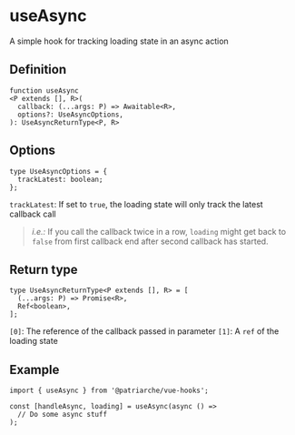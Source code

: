 # useAsync

A simple hook for tracking loading state in an async action

## Definition
```
function useAsync
<P extends [], R>(
  callback: (...args: P) => Awaitable<R>,
  options?: UseAsyncOptions,
): UseAsyncReturnType<P, R>
```

## Options
```
type UseAsyncOptions = {
  trackLatest: boolean;
};
```
`trackLatest`: If set to `true`, the loading state will only track the latest callback call
> *i.e.:* If you call the callback twice in a row, `loading` might get back to `false` from first callback end after second callback has started.

## Return type
```
type UseAsyncReturnType<P extends [], R> = [
  (...args: P) => Promise<R>,
  Ref<boolean>,
];
```
`[0]`: The reference of the callback passed in parameter
`[1]`: A `ref` of the loading state

## Example
```
import { useAsync } from '@patriarche/vue-hooks';

const [handleAsync, loading] = useAsync(async () => 
  // Do some async stuff
);
```